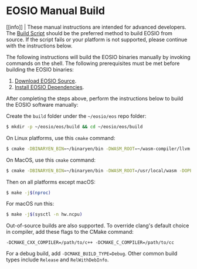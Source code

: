# EOSIO Manual Build

[[info]]
| These manual instructions are intended for advanced developers. The [Build Script](../00_build-script.md) should be the preferred method to build EOSIO from source. If the script fails or your platform is not supported, please continue with the instructions below.

The following instructions will build the EOSIO binaries manually by invoking commands on the shell. The following prerequisites must be met before building the EOSIO binaries:

1. [Download EOSIO Source](../../01_download-eosio-source.md).
2. [Install EOSIO Dependencies](00_eosio-dependencies/index.md).

After completing the steps above, perform the instructions below to build the EOSIO software manually:

Create the `build` folder under the `~/eosio/eos` repo folder:
```sh
$ mkdir -p ~/eosio/eos/build && cd ~/eosio/eos/build
```

On Linux platforms, use this `cmake` command:
```sh
$ cmake -DBINARYEN_BIN=~/binaryen/bin -DWASM_ROOT=~/wasm-compiler/llvm -DOPENSSL_ROOT_DIR=/usr/local/opt/openssl -DOPENSSL_LIBRARIES=/usr/local/opt/openssl/lib -DBUILD_MONGO_DB_PLUGIN=true ..
```

On MacOS, use this `cmake` command:
```sh
$ cmake -DBINARYEN_BIN=~/binaryen/bin -DWASM_ROOT=/usr/local/wasm -DOPENSSL_ROOT_DIR=/usr/local/opt/openssl -DOPENSSL_LIBRARIES=/usr/local/opt/openssl/lib -DBUILD_MONGO_DB_PLUGIN=true ..
```

Then on all platforms except macOS:
```sh
$ make -j$(nproc)
```

For macOS run this:
```sh
$ make -j$(sysctl -n hw.ncpu)
```

Out-of-source builds are also supported. To override clang's default choice in compiler, add these flags to the CMake command:

`-DCMAKE_CXX_COMPILER=/path/to/c++ -DCMAKE_C_COMPILER=/path/to/cc`

For a debug build, add `-DCMAKE_BUILD_TYPE=Debug`. Other common build types include `Release` and `RelWithDebInfo`.
